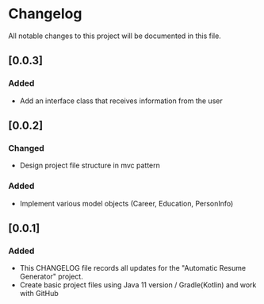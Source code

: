 # Changelog

All notable changes to this project will be documented in this file.

## [0.0.3]

### Added

- Add an interface class that receives information from the user

## [0.0.2]

### Changed

- Design project file structure in mvc pattern

### Added

- Implement various model objects (Career, Education, PersonInfo)

## [0.0.1]

### Added

- This CHANGELOG file records all updates for the "Automatic Resume Generator" project.
- Create basic project files using Java 11 version / Gradle(Kotlin) and work with GitHub